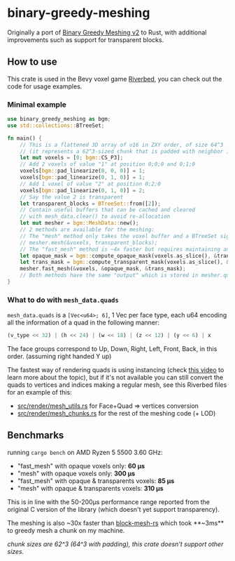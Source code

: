 # binary-greedy-meshing
Originally a port of [Binary Greedy Meshing v2](https://github.com/cgerikj/binary-greedy-meshing) to Rust, with additional improvements such as support for transparent blocks.

## How to use
This crate is used in the Bevy voxel game [Riverbed](https://github.com/Inspirateur/riverbed), you can check out the code for usage examples.

### Minimal example
```rust
use binary_greedy_meshing as bgm;
use std::collections::BTreeSet;

fn main() {
    // This is a flattened 3D array of u16 in ZXY order, of size 64^3 
    // (it represents a 62^3-sized chunk that is padded with neighbor information)
    let mut voxels = [0; bgm::CS_P3];
    // Add 2 voxels of value "1" at position 0;0;0 and 0;1;0
    voxels[bgm::pad_linearize(0, 0, 0)] = 1;
    voxels[bgm::pad_linearize(0, 1, 0)] = 1;
    // Add 1 voxel of value "2" at position 0;2;0
    voxels[bgm::pad_linearize(0, 1, 0)] = 2;
    // Say the value 2 is transparent
    let transparent_blocks = BTreeSet::from([2]);
    // Contain useful buffers that can be cached and cleared 
    // with mesh_data.clear() to avoid re-allocation
    let mut mesher = bgm::MeshData::new();
    // 2 methods are available for the meshing:
    // The "mesh" method only takes the voxel buffer and a BTreeSet signaling the transparent values
    // mesher.mesh(&voxels, transparent_blocks);
    // The "fast_mesh" method is ~4x faster but requires maintaining an opacity and transparency mask for the chunk
    let opaque_mask = bgm::compute_opaque_mask(voxels.as_slice(), &transparent_blocks);
    let trans_mask = bgm::compute_transparent_mask(voxels.as_slice(), &transparent_blocks);
    mesher.fast_mesh(&voxels, &opaque_mask, &trans_mask);
    // Both methods have the same "output" which is stored in mesher.quads (see below for understanding the output)
}
```

### What to do with `mesh_data.quads`
`mesh_data.quads` is a `[Vec<u64>; 6]`, 1 Vec<u64> per face type, each u64 encoding all the information of a quad in the following manner:
```rust
(v_type << 32) | (h << 24) | (w << 18) | (z << 12) | (y << 6) | x
```

The face groups correspond to Up, Down, Right, Left, Front, Back, in this order. (assuming right handed Y up)

The fastest way of rendering quads is using instancing (check [this video](https://www.youtube.com/watch?v=40JzyaOYJeY) to learn more about the topic), but if it's not available you can still convert the quads to vertices and indices making a regular mesh, see this Riverbed files for an example of this:
- [src/render/mesh_utils.rs](https://github.com/Inspirateur/riverbed/blob/main/src/render/mesh_utils.rs) for Face+Quad => vertices conversion
- [src/render/mesh_chunks.rs](https://github.com/Inspirateur/riverbed/blob/main/src/render/mesh_chunks.rs) for the rest of the meshing code (+ LOD)

## Benchmarks
running `cargo bench` on AMD Ryzen 5 5500 3.60 GHz:
- "fast_mesh" with opaque voxels only: **60 µs**
- "mesh" with opaque voxels only: **300 µs**
- "fast_mesh" with opaque & transparents voxels: **85 µs**
- "mesh" with opaque & transparents voxels: **310 µs**

This is in line with the 50-200μs performance range reported from the original C version of the library  (which doesn't yet support transparency).

The meshing is also ~30x faster than [block-mesh-rs](https://github.com/bonsairobo/block-mesh-rs) which took **~3ms** to greedy mesh a chunk on my machine.

*chunk sizes are 62^3 (64^3 with padding), this crate doesn't support other sizes.*
